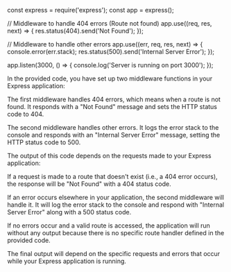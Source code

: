 const express = require('express');
const app = express();

// Middleware to handle 404 errors (Route not found)
app.use((req, res, next) => {
  res.status(404).send('Not Found');
});

// Middleware to handle other errors
app.use((err, req, res, next) => {
  console.error(err.stack);
  res.status(500).send('Internal Server Error');
});

app.listen(3000, () => {
  console.log('Server is running on port 3000');
});

In the provided code, you have set up two middleware functions in your Express application:

The first middleware handles 404 errors, which means when a route is not found. It responds with a "Not Found" message and sets the HTTP status code to 404.

The second middleware handles other errors. It logs the error stack to the console and responds with an "Internal Server Error" message, setting the HTTP status code to 500.

The output of this code depends on the requests made to your Express application:

If a request is made to a route that doesn't exist (i.e., a 404 error occurs), the response will be "Not Found" with a 404 status code.

If an error occurs elsewhere in your application, the second middleware will handle it. It will log the error stack to the console and respond with "Internal Server Error" along with a 500 status code.

If no errors occur and a valid route is accessed, the application will run without any output because there is no specific route handler defined in the provided code.

The final output will depend on the specific requests and errors that occur while your Express application is running.
